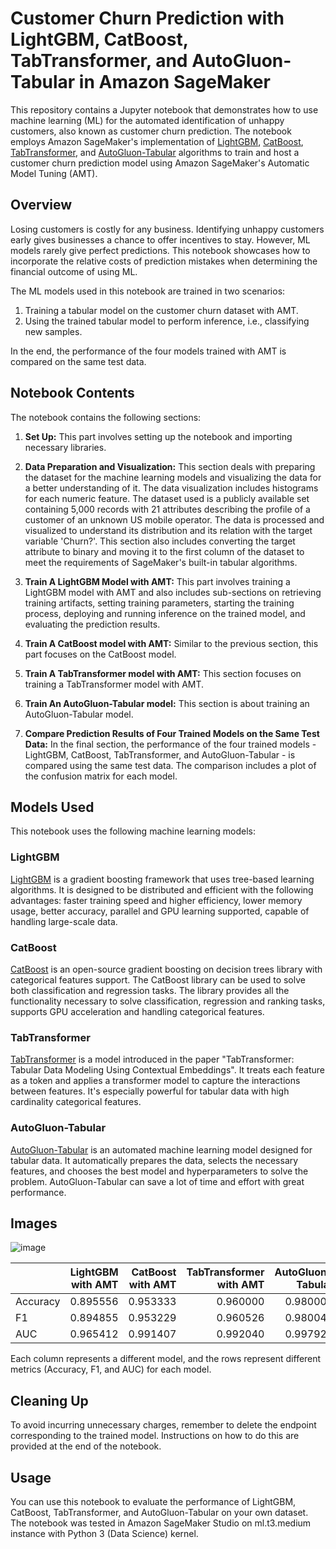 # Customer Churn Prediction with LightGBM, CatBoost, TabTransformer, and AutoGluon-Tabular in Amazon SageMaker

This repository contains a Jupyter notebook that demonstrates how to use machine learning (ML) for the automated identification of unhappy customers, also known as customer churn prediction. The notebook employs Amazon SageMaker's implementation of [LightGBM](https://lightgbm.readthedocs.io/en/latest/), [CatBoost](https://catboost.ai/), [TabTransformer](https://arxiv.org/abs/2012.06678), and [AutoGluon-Tabular](https://auto.gluon.ai/stable/index.html) algorithms to train and host a customer churn prediction model using Amazon SageMaker's Automatic Model Tuning (AMT).

## Overview

Losing customers is costly for any business. Identifying unhappy customers early gives businesses a chance to offer incentives to stay. However, ML models rarely give perfect predictions. This notebook showcases how to incorporate the relative costs of prediction mistakes when determining the financial outcome of using ML.

The ML models used in this notebook are trained in two scenarios:

1. Training a tabular model on the customer churn dataset with AMT.
2. Using the trained tabular model to perform inference, i.e., classifying new samples.

In the end, the performance of the four models trained with AMT is compared on the same test data.

## Notebook Contents

The notebook contains the following sections:

1. **Set Up:** This part involves setting up the notebook and importing necessary libraries.

2. **Data Preparation and Visualization:** This section deals with preparing the dataset for the machine learning models and visualizing the data for a better understanding of it. The data visualization includes histograms for each numeric feature. The dataset used is a publicly available set containing 5,000 records with 21 attributes describing the profile of a customer of an unknown US mobile operator. The data is processed and visualized to understand its distribution and its relation with the target variable 'Churn?'. This section also includes converting the target attribute to binary and moving it to the first column of the dataset to meet the requirements of SageMaker's built-in tabular algorithms.

3. **Train A LightGBM Model with AMT:** This part involves training a LightGBM model with AMT and also includes sub-sections on retrieving training artifacts, setting training parameters, starting the training process, deploying and running inference on the trained model, and evaluating the prediction results.

4. **Train A CatBoost model with AMT:** Similar to the previous section, this part focuses on the CatBoost model.

5. **Train A TabTransformer model with AMT:** This section focuses on training a TabTransformer model with AMT.

6. **Train An AutoGluon-Tabular model:** This section is about training an AutoGluon-Tabular model.

7. **Compare Prediction Results of Four Trained Models on the Same Test Data:** In the final section, the performance of the four trained models - LightGBM, CatBoost, TabTransformer, and AutoGluon-Tabular - is compared using the same test data. The comparison includes a plot of the confusion matrix for each model.

## Models Used

This notebook uses the following machine learning models:

### LightGBM

[LightGBM](https://lightgbm.readthedocs.io/en/latest/) is a gradient boosting framework that uses tree-based learning algorithms. It is designed to be distributed and efficient with the following advantages: faster training speed and higher efficiency, lower memory usage, better accuracy, parallel and GPU learning supported, capable of handling large-scale data.

### CatBoost

[CatBoost](https://catboost.ai/) is an open-source gradient boosting on decision trees library with categorical features support. The CatBoost library can be used to solve both classification and regression tasks. The library provides all the functionality necessary to solve classification, regression and ranking tasks, supports GPU acceleration and handling categorical features.

### TabTransformer

[TabTransformer](https://arxiv.org/abs/2012.06678) is a model introduced in the paper "TabTransformer: Tabular Data Modeling Using Contextual Embeddings". It treats each feature as a token and applies a transformer model to capture the interactions between features. It's especially powerful for tabular data with high cardinality categorical features.

### AutoGluon-Tabular

[AutoGluon-Tabular](https://auto.gluon.ai/stable/index.html) is an automated machine learning model designed for tabular data. It automatically prepares the data, selects the necessary features, and chooses the best model and hyperparameters to solve the problem. AutoGluon-Tabular can save a lot of time and effort with great performance.

## Images

![image](https://github.com/vivek7208/Customer-Churn-Prediction/assets/65945306/f95c5cfa-13ef-4c4d-a2b1-b7230aefe97a)



|                         | LightGBM with AMT | CatBoost with AMT | TabTransformer with AMT | AutoGluon-Tabular |
|-------------------------|------------------:|------------------:|------------------------:|------------------:|
| Accuracy                |          0.895556 |          0.953333 |                0.960000 |          0.980000 |
| F1                      |          0.894855 |          0.953229 |                0.960526 |          0.980044 |
| AUC                     |          0.965412 |          0.991407 |                0.992040 |          0.997926 |

Each column represents a different model, and the rows represent different metrics (Accuracy, F1, and AUC) for each model.

## Cleaning Up

To avoid incurring unnecessary charges, remember to delete the endpoint corresponding to the trained model. Instructions on how to do this are provided at the end of the notebook.

## Usage

You can use this notebook to evaluate the performance of LightGBM, CatBoost, TabTransformer, and AutoGluon-Tabular on your own dataset. The notebook was tested in Amazon SageMaker Studio on ml.t3.medium instance with Python 3 (Data Science) kernel.
